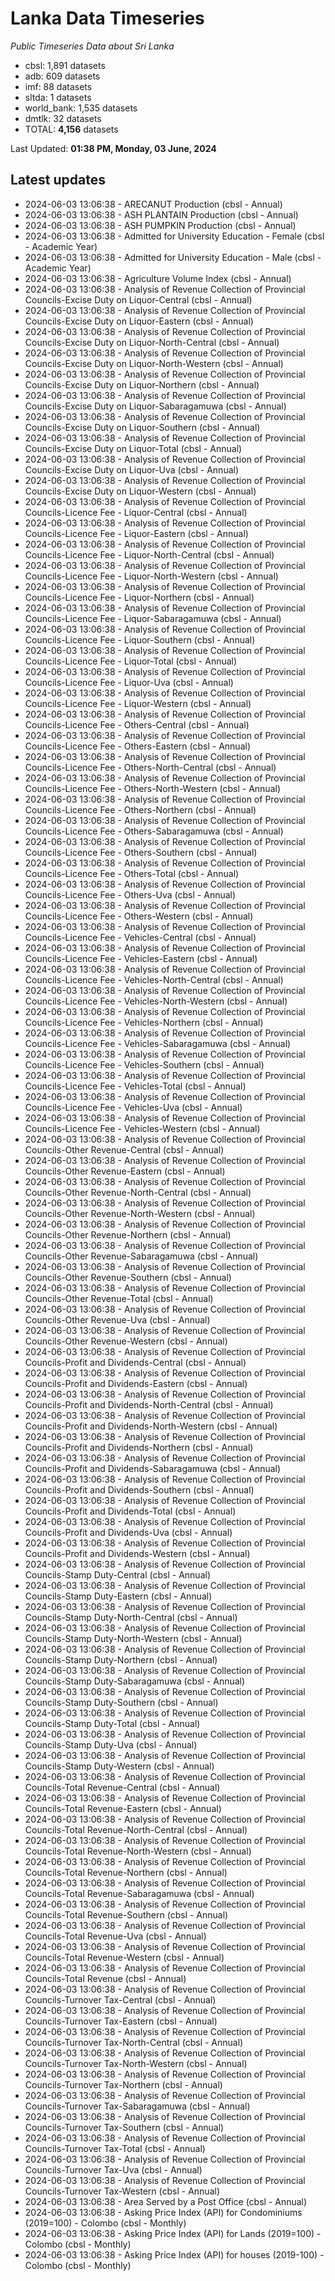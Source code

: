 # Lanka Data Timeseries
*Public Timeseries Data about Sri Lanka*

* cbsl: 1,891 datasets
* adb: 609 datasets
* imf: 88 datasets
* sltda: 1 datasets
* world_bank: 1,535 datasets
* dmtlk: 32 datasets
* TOTAL: **4,156** datasets

Last Updated: **01:38 PM, Monday, 03 June, 2024**

## Latest updates

* 2024-06-03 13:06:38 - ARECANUT Production (cbsl - Annual)
* 2024-06-03 13:06:38 - ASH PLANTAIN Production (cbsl - Annual)
* 2024-06-03 13:06:38 - ASH PUMPKIN Production (cbsl - Annual)
* 2024-06-03 13:06:38 - Admitted for University Education - Female (cbsl - Academic Year)
* 2024-06-03 13:06:38 - Admitted for University Education - Male (cbsl - Academic Year)
* 2024-06-03 13:06:38 - Agriculture Volume Index (cbsl - Annual)
* 2024-06-03 13:06:38 - Analysis of Revenue Collection of Provincial Councils-Excise Duty on Liquor-Central (cbsl - Annual)
* 2024-06-03 13:06:38 - Analysis of Revenue Collection of Provincial Councils-Excise Duty on Liquor-Eastern (cbsl - Annual)
* 2024-06-03 13:06:38 - Analysis of Revenue Collection of Provincial Councils-Excise Duty on Liquor-North-Central (cbsl - Annual)
* 2024-06-03 13:06:38 - Analysis of Revenue Collection of Provincial Councils-Excise Duty on Liquor-North-Western (cbsl - Annual)
* 2024-06-03 13:06:38 - Analysis of Revenue Collection of Provincial Councils-Excise Duty on Liquor-Northern (cbsl - Annual)
* 2024-06-03 13:06:38 - Analysis of Revenue Collection of Provincial Councils-Excise Duty on Liquor-Sabaragamuwa (cbsl - Annual)
* 2024-06-03 13:06:38 - Analysis of Revenue Collection of Provincial Councils-Excise Duty on Liquor-Southern (cbsl - Annual)
* 2024-06-03 13:06:38 - Analysis of Revenue Collection of Provincial Councils-Excise Duty on Liquor-Total (cbsl - Annual)
* 2024-06-03 13:06:38 - Analysis of Revenue Collection of Provincial Councils-Excise Duty on Liquor-Uva (cbsl - Annual)
* 2024-06-03 13:06:38 - Analysis of Revenue Collection of Provincial Councils-Excise Duty on Liquor-Western (cbsl - Annual)
* 2024-06-03 13:06:38 - Analysis of Revenue Collection of Provincial Councils-Licence Fee - Liquor-Central (cbsl - Annual)
* 2024-06-03 13:06:38 - Analysis of Revenue Collection of Provincial Councils-Licence Fee - Liquor-Eastern (cbsl - Annual)
* 2024-06-03 13:06:38 - Analysis of Revenue Collection of Provincial Councils-Licence Fee - Liquor-North-Central (cbsl - Annual)
* 2024-06-03 13:06:38 - Analysis of Revenue Collection of Provincial Councils-Licence Fee - Liquor-North-Western (cbsl - Annual)
* 2024-06-03 13:06:38 - Analysis of Revenue Collection of Provincial Councils-Licence Fee - Liquor-Northern (cbsl - Annual)
* 2024-06-03 13:06:38 - Analysis of Revenue Collection of Provincial Councils-Licence Fee - Liquor-Sabaragamuwa (cbsl - Annual)
* 2024-06-03 13:06:38 - Analysis of Revenue Collection of Provincial Councils-Licence Fee - Liquor-Southern (cbsl - Annual)
* 2024-06-03 13:06:38 - Analysis of Revenue Collection of Provincial Councils-Licence Fee - Liquor-Total (cbsl - Annual)
* 2024-06-03 13:06:38 - Analysis of Revenue Collection of Provincial Councils-Licence Fee - Liquor-Uva (cbsl - Annual)
* 2024-06-03 13:06:38 - Analysis of Revenue Collection of Provincial Councils-Licence Fee - Liquor-Western (cbsl - Annual)
* 2024-06-03 13:06:38 - Analysis of Revenue Collection of Provincial Councils-Licence Fee - Others-Central (cbsl - Annual)
* 2024-06-03 13:06:38 - Analysis of Revenue Collection of Provincial Councils-Licence Fee - Others-Eastern (cbsl - Annual)
* 2024-06-03 13:06:38 - Analysis of Revenue Collection of Provincial Councils-Licence Fee - Others-North-Central (cbsl - Annual)
* 2024-06-03 13:06:38 - Analysis of Revenue Collection of Provincial Councils-Licence Fee - Others-North-Western (cbsl - Annual)
* 2024-06-03 13:06:38 - Analysis of Revenue Collection of Provincial Councils-Licence Fee - Others-Northern (cbsl - Annual)
* 2024-06-03 13:06:38 - Analysis of Revenue Collection of Provincial Councils-Licence Fee - Others-Sabaragamuwa (cbsl - Annual)
* 2024-06-03 13:06:38 - Analysis of Revenue Collection of Provincial Councils-Licence Fee - Others-Southern (cbsl - Annual)
* 2024-06-03 13:06:38 - Analysis of Revenue Collection of Provincial Councils-Licence Fee - Others-Total (cbsl - Annual)
* 2024-06-03 13:06:38 - Analysis of Revenue Collection of Provincial Councils-Licence Fee - Others-Uva (cbsl - Annual)
* 2024-06-03 13:06:38 - Analysis of Revenue Collection of Provincial Councils-Licence Fee - Others-Western (cbsl - Annual)
* 2024-06-03 13:06:38 - Analysis of Revenue Collection of Provincial Councils-Licence Fee - Vehicles-Central (cbsl - Annual)
* 2024-06-03 13:06:38 - Analysis of Revenue Collection of Provincial Councils-Licence Fee - Vehicles-Eastern (cbsl - Annual)
* 2024-06-03 13:06:38 - Analysis of Revenue Collection of Provincial Councils-Licence Fee - Vehicles-North-Central (cbsl - Annual)
* 2024-06-03 13:06:38 - Analysis of Revenue Collection of Provincial Councils-Licence Fee - Vehicles-North-Western (cbsl - Annual)
* 2024-06-03 13:06:38 - Analysis of Revenue Collection of Provincial Councils-Licence Fee - Vehicles-Northern (cbsl - Annual)
* 2024-06-03 13:06:38 - Analysis of Revenue Collection of Provincial Councils-Licence Fee - Vehicles-Sabaragamuwa (cbsl - Annual)
* 2024-06-03 13:06:38 - Analysis of Revenue Collection of Provincial Councils-Licence Fee - Vehicles-Southern (cbsl - Annual)
* 2024-06-03 13:06:38 - Analysis of Revenue Collection of Provincial Councils-Licence Fee - Vehicles-Total (cbsl - Annual)
* 2024-06-03 13:06:38 - Analysis of Revenue Collection of Provincial Councils-Licence Fee - Vehicles-Uva (cbsl - Annual)
* 2024-06-03 13:06:38 - Analysis of Revenue Collection of Provincial Councils-Licence Fee - Vehicles-Western (cbsl - Annual)
* 2024-06-03 13:06:38 - Analysis of Revenue Collection of Provincial Councils-Other Revenue-Central (cbsl - Annual)
* 2024-06-03 13:06:38 - Analysis of Revenue Collection of Provincial Councils-Other Revenue-Eastern (cbsl - Annual)
* 2024-06-03 13:06:38 - Analysis of Revenue Collection of Provincial Councils-Other Revenue-North-Central (cbsl - Annual)
* 2024-06-03 13:06:38 - Analysis of Revenue Collection of Provincial Councils-Other Revenue-North-Western (cbsl - Annual)
* 2024-06-03 13:06:38 - Analysis of Revenue Collection of Provincial Councils-Other Revenue-Northern (cbsl - Annual)
* 2024-06-03 13:06:38 - Analysis of Revenue Collection of Provincial Councils-Other Revenue-Sabaragamuwa (cbsl - Annual)
* 2024-06-03 13:06:38 - Analysis of Revenue Collection of Provincial Councils-Other Revenue-Southern (cbsl - Annual)
* 2024-06-03 13:06:38 - Analysis of Revenue Collection of Provincial Councils-Other Revenue-Total (cbsl - Annual)
* 2024-06-03 13:06:38 - Analysis of Revenue Collection of Provincial Councils-Other Revenue-Uva (cbsl - Annual)
* 2024-06-03 13:06:38 - Analysis of Revenue Collection of Provincial Councils-Other Revenue-Western (cbsl - Annual)
* 2024-06-03 13:06:38 - Analysis of Revenue Collection of Provincial Councils-Profit and Dividends-Central (cbsl - Annual)
* 2024-06-03 13:06:38 - Analysis of Revenue Collection of Provincial Councils-Profit and Dividends-Eastern (cbsl - Annual)
* 2024-06-03 13:06:38 - Analysis of Revenue Collection of Provincial Councils-Profit and Dividends-North-Central (cbsl - Annual)
* 2024-06-03 13:06:38 - Analysis of Revenue Collection of Provincial Councils-Profit and Dividends-North-Western (cbsl - Annual)
* 2024-06-03 13:06:38 - Analysis of Revenue Collection of Provincial Councils-Profit and Dividends-Northern (cbsl - Annual)
* 2024-06-03 13:06:38 - Analysis of Revenue Collection of Provincial Councils-Profit and Dividends-Sabaragamuwa (cbsl - Annual)
* 2024-06-03 13:06:38 - Analysis of Revenue Collection of Provincial Councils-Profit and Dividends-Southern (cbsl - Annual)
* 2024-06-03 13:06:38 - Analysis of Revenue Collection of Provincial Councils-Profit and Dividends-Total (cbsl - Annual)
* 2024-06-03 13:06:38 - Analysis of Revenue Collection of Provincial Councils-Profit and Dividends-Uva (cbsl - Annual)
* 2024-06-03 13:06:38 - Analysis of Revenue Collection of Provincial Councils-Profit and Dividends-Western (cbsl - Annual)
* 2024-06-03 13:06:38 - Analysis of Revenue Collection of Provincial Councils-Stamp Duty-Central (cbsl - Annual)
* 2024-06-03 13:06:38 - Analysis of Revenue Collection of Provincial Councils-Stamp Duty-Eastern (cbsl - Annual)
* 2024-06-03 13:06:38 - Analysis of Revenue Collection of Provincial Councils-Stamp Duty-North-Central (cbsl - Annual)
* 2024-06-03 13:06:38 - Analysis of Revenue Collection of Provincial Councils-Stamp Duty-North-Western (cbsl - Annual)
* 2024-06-03 13:06:38 - Analysis of Revenue Collection of Provincial Councils-Stamp Duty-Northern (cbsl - Annual)
* 2024-06-03 13:06:38 - Analysis of Revenue Collection of Provincial Councils-Stamp Duty-Sabaragamuwa (cbsl - Annual)
* 2024-06-03 13:06:38 - Analysis of Revenue Collection of Provincial Councils-Stamp Duty-Southern (cbsl - Annual)
* 2024-06-03 13:06:38 - Analysis of Revenue Collection of Provincial Councils-Stamp Duty-Total (cbsl - Annual)
* 2024-06-03 13:06:38 - Analysis of Revenue Collection of Provincial Councils-Stamp Duty-Uva (cbsl - Annual)
* 2024-06-03 13:06:38 - Analysis of Revenue Collection of Provincial Councils-Stamp Duty-Western (cbsl - Annual)
* 2024-06-03 13:06:38 - Analysis of Revenue Collection of Provincial Councils-Total Revenue-Central (cbsl - Annual)
* 2024-06-03 13:06:38 - Analysis of Revenue Collection of Provincial Councils-Total Revenue-Eastern (cbsl - Annual)
* 2024-06-03 13:06:38 - Analysis of Revenue Collection of Provincial Councils-Total Revenue-North-Central (cbsl - Annual)
* 2024-06-03 13:06:38 - Analysis of Revenue Collection of Provincial Councils-Total Revenue-North-Western (cbsl - Annual)
* 2024-06-03 13:06:38 - Analysis of Revenue Collection of Provincial Councils-Total Revenue-Northern (cbsl - Annual)
* 2024-06-03 13:06:38 - Analysis of Revenue Collection of Provincial Councils-Total Revenue-Sabaragamuwa (cbsl - Annual)
* 2024-06-03 13:06:38 - Analysis of Revenue Collection of Provincial Councils-Total Revenue-Southern (cbsl - Annual)
* 2024-06-03 13:06:38 - Analysis of Revenue Collection of Provincial Councils-Total Revenue-Uva (cbsl - Annual)
* 2024-06-03 13:06:38 - Analysis of Revenue Collection of Provincial Councils-Total Revenue-Western (cbsl - Annual)
* 2024-06-03 13:06:38 - Analysis of Revenue Collection of Provincial Councils-Total Revenue (cbsl - Annual)
* 2024-06-03 13:06:38 - Analysis of Revenue Collection of Provincial Councils-Turnover Tax-Central (cbsl - Annual)
* 2024-06-03 13:06:38 - Analysis of Revenue Collection of Provincial Councils-Turnover Tax-Eastern (cbsl - Annual)
* 2024-06-03 13:06:38 - Analysis of Revenue Collection of Provincial Councils-Turnover Tax-North-Central (cbsl - Annual)
* 2024-06-03 13:06:38 - Analysis of Revenue Collection of Provincial Councils-Turnover Tax-North-Western (cbsl - Annual)
* 2024-06-03 13:06:38 - Analysis of Revenue Collection of Provincial Councils-Turnover Tax-Northern (cbsl - Annual)
* 2024-06-03 13:06:38 - Analysis of Revenue Collection of Provincial Councils-Turnover Tax-Sabaragamuwa (cbsl - Annual)
* 2024-06-03 13:06:38 - Analysis of Revenue Collection of Provincial Councils-Turnover Tax-Southern (cbsl - Annual)
* 2024-06-03 13:06:38 - Analysis of Revenue Collection of Provincial Councils-Turnover Tax-Total (cbsl - Annual)
* 2024-06-03 13:06:38 - Analysis of Revenue Collection of Provincial Councils-Turnover Tax-Uva (cbsl - Annual)
* 2024-06-03 13:06:38 - Analysis of Revenue Collection of Provincial Councils-Turnover Tax-Western (cbsl - Annual)
* 2024-06-03 13:06:38 - Area Served by a Post Office (cbsl - Annual)
* 2024-06-03 13:06:38 - Asking Price Index (API) for Condominiums (2019=100) - Colombo (cbsl - Monthly)
* 2024-06-03 13:06:38 - Asking Price Index (API) for Lands (2019=100) - Colombo (cbsl - Monthly)
* 2024-06-03 13:06:38 - Asking Price Index (API) for houses (2019-100) - Colombo (cbsl - Monthly)